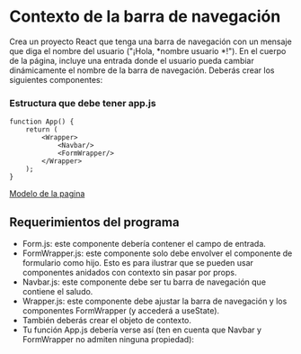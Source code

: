 # Contexto de la barra de navegación
Crea un proyecto React que tenga una barra de navegación con un mensaje que diga el nombre del usuario ("¡Hola, *nombre usuario *!"). En el cuerpo de la página, incluye una entrada donde el usuario pueda cambiar dinámicamente el nombre de la barra de navegación. Deberás crear los siguientes componentes:

### Estructura que debe tener app.js
```
function App() {
    return (
        <Wrapper>
            <Navbar/>
            <FormWrapper/>
        </Wrapper>
    );
}    
```
[Modelo de la pagina](https://s3.amazonaws.com/General_V88/boomyeah2015/codingdojo/curriculum/content/chapter/NavBar_Context_Assignment.png)

## Requerimientos del programa
- Form.js: este componente debería contener el campo de entrada.
- FormWrapper.js: este componente solo debe envolver el componente de formulario como hijo. Esto es para ilustrar que se pueden usar componentes anidados con contexto sin pasar por props.
- Navbar.js: este componente debe ser tu barra de navegación que contiene el saludo.
- Wrapper.js: este componente debe ajustar la barra de navegación y los componentes FormWrapper (y accederá a useState).
- También deberás crear el objeto de contexto.
- Tu función App.js debería verse así (ten en cuenta que Navbar y FormWrapper no admiten ninguna propiedad): 